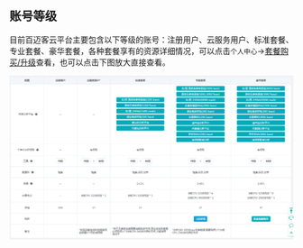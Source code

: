 ## 账号等级

目前百迈客云平台主要包含以下等级的账号：注册用户、云服务用户、标准套餐、专业套餐、豪华套餐，各种套餐享有的资源详细情况，可以点击`个人中心`->[套餐购买/升级](https://international.biocloud.net/zh/package/upgrade)查看，也可以点击下图放大直接查看。

![account-level](./img/account-level.png)